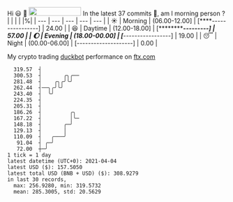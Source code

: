 Hi :smiley: :wave: <img src="https://jojoee.jojoee.com/api/utcnow" width="120" height="20">
In the latest 37 commits :bug:, am I morning person ? 
| | | | |%|
| --- | --- | --- | --- | --- |
| :sunny: | Morning | (06.00-12.00] | [****----------------] | 24.00 |
| :satisfied: | Daytime | (12.00-18.00] | [***********---------] | 57.00 |
| :moon: | Evening | (18.00-00.00] | [***-----------------] | 19.00 |
| :sleeping: | Night | (00.00-06.00] | [--------------------] | 0.00 |

My crypto trading [duckbot](https://github.com/jojoee/duckbot) performance on [ftx.com](https://ftx.com/#a=13144711)
```
  319.57  ┤
  300.53  ┤       ╭╮╭──
  281.48  ┤    ╭╮╭╯╰╯
  262.44  ┤──╮╭╯╰╯
  243.40  ┤  ╰╯
  224.35  ┤
  205.31  ┤
  186.26  ┤         ╭╮
  167.22  ┤         │╰─
  148.18  ┤       ╭─╯
  129.13  ┤       │
  110.09  ┤   ╭───╯
   91.04  ┤ ╭─╯
   72.00  ┼─╯
1 tick = 1 day
latest datetime (UTC+0): 2021-04-04
latest USD ($): 157.5050
latest total USD (BNB + USD) ($): 308.9279
in last 30 records,
  max: 256.9280, min: 319.5732
  mean: 285.3005, std: 20.5629
``` 

